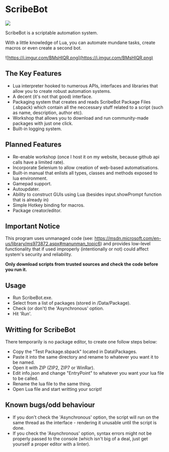 # ScribeBot
![](https://i.imgur.com/nPWbUCM.png) 

ScribeBot is a scriptable automation system.

With a little knowledge of Lua, you can automate mundane tasks, create macros or even create a second bot.

![https://i.imgur.com/BMsHIQR.png](https://i.imgur.com/BMsHIQR.png)

## The Key Features
- Lua interpreter hooked to numerous APIs, interfaces and libraries that allow you to create robust automation systems.
- A decent (it's not that good) interface.
- Packaging system that creates and reads ScribeBot Package Files (.sbpack) which contain all the neccessary stuff related to a script (such as name, description, author etc).
- Workshop that allows you to download and run community-made packages with just one click.
- Built-in logging system.

## Planned Features
- Re-enable workshop (once I host it on my website, because github api calls have a limited rate).
- Incorporate Selenium to allow creation of web-based automatisations.
- Built-in manual that enlists all types, classes and methods exposed to lua environment.
- Gamepad support.
- Autoupdater.
- Ability to construct GUIs using Lua (besides input.showPrompt function that is already in)
- Simple Hotkey binding for macros.
- Package creator/editor.

## Important Notice
This program uses unmanaged code (see: https://msdn.microsoft.com/en-us/library/ms973872.aspx#manunman_topic6) and provides low-level functionality that if used improperly (intentionally or not) could affect system's security and reliability. 

**Only download scripts from trusted sources and check the code before you run it.**

## Usage
- Run ScribeBot.exe.
- Select from a list of packages (stored in /Data/Package).
- Check (or don't) the 'Asynchronous' option.
- Hit 'Run'.

## Writting for ScribeBot
There temporarily is no package editor, to create one follow steps below:
- Copy the "Test Package.sbpack" located in Data\Packages.
- Paste it into the same directory and rename to whatever you want it to be named.
- Open it with ZIP (ZIP2, ZIP7 or WinRar).
- Edit info.json and change "EntryPoint" to whatever you want your lua file to be called.
- Rename the lua file to the same thing.
- Open Lua file and start writting your script!

## Known bugs/odd behaviour
- If you don't check the 'Asynchronous' option, the script will run on the same thread as the interface - rendering it unusable until the script is done.
- If you check the 'Asynchronous' option, syntax errors might not be properly passed to the console (which isn't big of a deal, just get yourself a proper editor with a linter).

